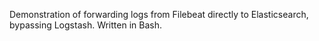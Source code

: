 Demonstration of forwarding logs from Filebeat directly to Elasticsearch, bypassing Logstash.  Written in Bash.
